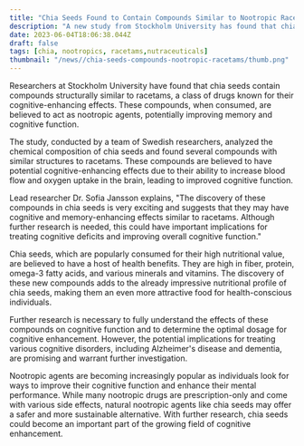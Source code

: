 ```yaml
---
title: "Chia Seeds Found to Contain Compounds Similar to Nootropic Racetams"
description: "A new study from Stockholm University has found that chia seeds contain compounds similar to nootropic racetams, suggesting potential cognitive-enhancing effects. Learn more about the study's findings here."
date: 2023-06-04T18:06:38.044Z
draft: false
tags: [chia, nootropics, racetams,nutraceuticals]
thumbnail: "/news//chia-seeds-compounds-nootropic-racetams/thumb.png"
---
```


Researchers at Stockholm University have found that chia seeds contain compounds structurally similar to racetams, a class of drugs known for their cognitive-enhancing effects. These compounds, when consumed, are believed to act as nootropic agents, potentially improving memory and cognitive function.

The study, conducted by a team of Swedish researchers, analyzed the chemical composition of chia seeds and found several compounds with similar structures to racetams. These compounds are believed to have potential cognitive-enhancing effects due to their ability to increase blood flow and oxygen uptake in the brain, leading to improved cognitive function.

Lead researcher Dr. Sofia Jansson explains, "The discovery of these compounds in chia seeds is very exciting and suggests that they may have cognitive and memory-enhancing effects similar to racetams. Although further research is needed, this could have important implications for treating cognitive deficits and improving overall cognitive function."

Chia seeds, which are popularly consumed for their high nutritional value, are believed to have a host of health benefits. They are high in fiber, protein, omega-3 fatty acids, and various minerals and vitamins. The discovery of these new compounds adds to the already impressive nutritional profile of chia seeds, making them an even more attractive food for health-conscious individuals.

Further research is necessary to fully understand the effects of these compounds on cognitive function and to determine the optimal dosage for cognitive enhancement. However, the potential implications for treating various cognitive disorders, including Alzheimer's disease and dementia, are promising and warrant further investigation.

Nootropic agents are becoming increasingly popular as individuals look for ways to improve their cognitive function and enhance their mental performance. While many nootropic drugs are prescription-only and come with various side effects, natural nootropic agents like chia seeds may offer a safer and more sustainable alternative. With further research, chia seeds could become an important part of the growing field of cognitive enhancement.

